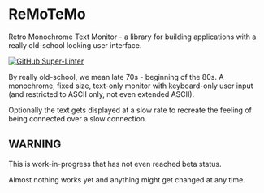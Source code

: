 # ReMoTeMo
Retro Monochrome Text Monitor - a library for building applications with a
really old-school looking user interface.

[![GitHub Super-Linter](https://github.com/siggisv/remotemo/workflows/Lint%20Code%20Base/badge.svg)](https://github.com/marketplace/actions/super-linter)

By really old-school, we mean late 70s - beginning of the 80s. A monochrome, fixed size, 
text-only monitor with keyboard-only user input (and restricted to ASCII only, not even extended ASCII).

Optionally the text gets displayed at a slow rate to recreate the feeling of being connected over a slow connection.

## WARNING
This is work-in-progress that has not even reached beta status.

Almost nothing works yet and anything might
get changed at any time.
